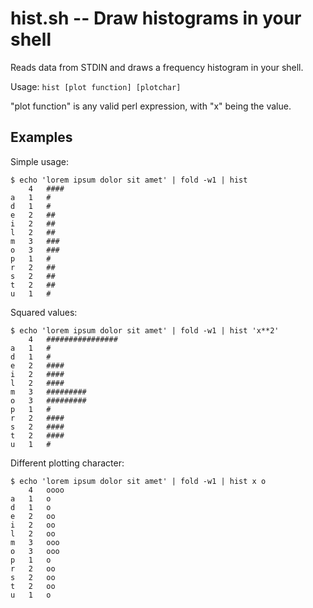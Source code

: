 # hist.sh -- Draw histograms in your shell

Reads data from STDIN and draws a frequency histogram in your shell.

Usage: `hist [plot function] [plotchar]`

"plot function" is any valid perl expression, with "x" being the value.

## Examples

Simple usage:

```
$ echo 'lorem ipsum dolor sit amet' | fold -w1 | hist
	4	####
a	1	#
d	1	#
e	2	##
i	2	##
l	2	##
m	3	###
o	3	###
p	1	#
r	2	##
s	2	##
t	2	##
u	1	#
```

Squared values:

```
$ echo 'lorem ipsum dolor sit amet' | fold -w1 | hist 'x**2'
	4	################
a	1	#
d	1	#
e	2	####
i	2	####
l	2	####
m	3	#########
o	3	#########
p	1	#
r	2	####
s	2	####
t	2	####
u	1	#
```

Different plotting character:

```
$ echo 'lorem ipsum dolor sit amet' | fold -w1 | hist x o
	4	oooo
a	1	o
d	1	o
e	2	oo
i	2	oo
l	2	oo
m	3	ooo
o	3	ooo
p	1	o
r	2	oo
s	2	oo
t	2	oo
u	1	o
```
